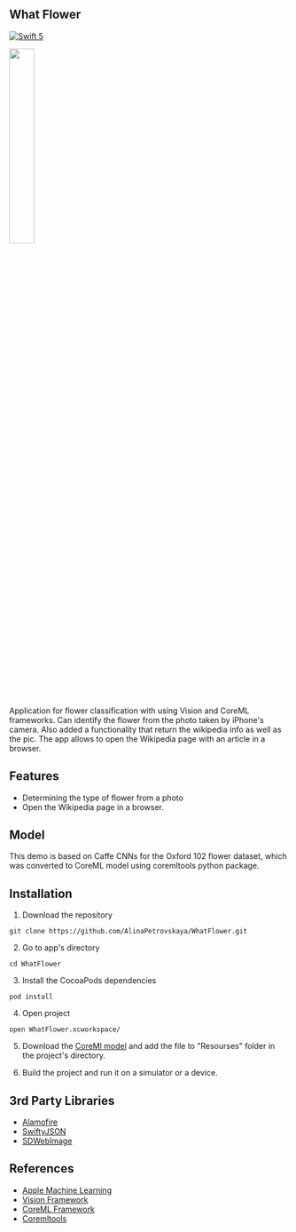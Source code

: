 ## What Flower
[![Swift 5](https://img.shields.io/badge/Swift-5.0-orange.svg?style=flat)](https://swift.org)

<img src="https://media.tenor.com/images/97185aa275e3171e27ac01eb0a5dc756/tenor.gif" width="30%" height="auto">

Application for flower classification with using Vision and CoreML frameworks. Can identify the flower from the photo taken by iPhone's camera. Also added a functionality that return the wikipedia info as well as the pic. 
The app allows to open the Wikipedia page with an article in a browser.


## Features
- Determining the type of flower from a photo
- Open the Wikipedia page in a browser.


## Model
This demo is based on Caffe CNNs for the Oxford 102 flower dataset, which was converted to CoreML model using coremltools python package. 


## Installation
1. Download the repository

`git clone https://github.com/AlinaPetrovskaya/WhatFlower.git`

2. Go to app's directory

`cd WhatFlower`

3. Install the CocoaPods dependencies

`pod install`

4. Open project

`open WhatFlower.xcworkspace/`

5. Download the [CoreMl model](https://drive.google.com/file/d/1zUyKD1__ukChKjm_EhXz_zPfjcSMH9QG/view?usp=sharing) and add the file to "Resourses" folder in the project's directory.

6. Build the project and run it on a simulator or a device.


## 3rd Party Libraries
- [Alamofire](https://github.com/Alamofire/Alamofire)
- [SwiftyJSON](https://github.com/SwiftyJSON/SwiftyJSON)
- [SDWebImage](https://github.com/SDWebImage/SDWebImage)


## References
- [Apple Machine Learning](https://developer.apple.com/machine-learning/)
- [Vision Framework](https://developer.apple.com/documentation/vision)
- [CoreML Framework](https://developer.apple.com/documentation/coreml)
- [Coremltools](https://pypi.org/project/coremltools/)
